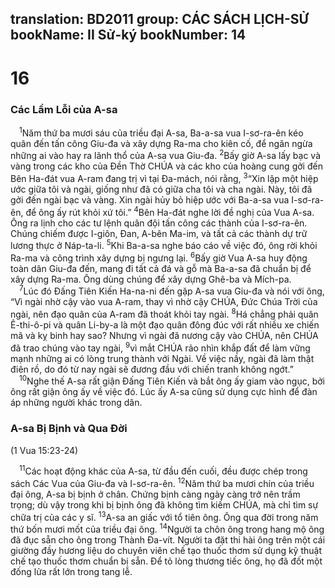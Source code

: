 translation: BD2011
group: CÁC SÁCH LỊCH-SỬ
bookName: II Sử-ký 
bookNumber: 14
-------

<div class="title"><h1>16</h1><h3>Các Lầm Lỗi của A-sa</h3></div>
<span class="verse 2su_16_1"> <sup>1</sup>Năm thứ ba mươi sáu của triều đại A-sa, Ba-a-sa vua I-sơ-ra-ên kéo quân đến tấn công Giu-đa và xây dựng Ra-ma cho kiên cố, để ngăn ngừa những ai vào hay ra lãnh thổ của A-sa vua Giu-đa. </span>
<span class="verse 2su_16_2"><sup>2</sup>Bấy giờ A-sa lấy bạc và vàng trong các kho của Ðền Thờ CHÚA và các kho của hoàng cung gởi đến Bên Ha-đát vua A-ram đang trị vì tại Ða-mách, nói rằng, </span>
<span class="verse 2su_16_3"><sup>3</sup>“Xin lập một hiệp ước giữa tôi và ngài, giống như đã có giữa cha tôi và cha ngài. Này, tôi đã gởi đến ngài bạc và vàng. Xin ngài hủy bỏ hiệp ước với Ba-a-sa vua I-sơ-ra-ên, để ông ấy rút khỏi xứ tôi.” </span>
<span class="verse 2su_16_4"><sup>4</sup>Bên Ha-đát nghe lời đề nghị của Vua A-sa. Ông ra lịnh cho các tư lệnh quân đội tấn công các thành của I-sơ-ra-ên. Chúng chiếm được I-giôn, Ðan, A-bên Ma-im, và tất cả các thành dự trữ lương thực ở Náp-ta-li. </span>
<span class="verse 2su_16_5"><sup>5</sup>Khi Ba-a-sa nghe báo cáo về việc đó, ông rời khỏi Ra-ma và công trình xây dựng bị ngưng lại. </span>
<span class="verse 2su_16_6"><sup>6</sup>Bấy giờ Vua A-sa huy động toàn dân Giu-đa đến, mang đi tất cả đá và gỗ mà Ba-a-sa đã chuẩn bị để xây dựng Ra-ma. Ông dùng chúng để xây dựng Ghê-ba và Mích-pa.<br/></span>
<span class="verse 2su_16_7"> <sup>7</sup>Lúc đó Ðấng Tiên Kiến Ha-na-ni đến gặp A-sa vua Giu-đa và nói với ông, “Vì ngài nhờ cậy vào vua A-ram, thay vì nhờ cậy CHÚA, Ðức Chúa Trời của ngài, nên đạo quân của A-ram đã thoát khỏi tay ngài. </span>
<span class="verse 2su_16_8"><sup>8</sup>Há chẳng phải quân Ê-thi-ô-pi và quân Li-by-a là một đạo quân đông đúc với rất nhiều xe chiến mã và kỵ binh hay sao? Nhưng vì ngài đã nương cậy vào CHÚA, nên CHÚA đã trao chúng vào tay ngài, </span>
<span class="verse 2su_16_9"><sup>9</sup>vì mắt CHÚA rảo nhìn khắp đất để làm vững mạnh những ai có lòng trung thành với Ngài. Về việc nầy, ngài đã làm thật điên rồ, do đó từ nay ngài sẽ đương đầu với chiến tranh không ngớt.”<br/></span>
<span class="verse 2su_16_10"> <sup>10</sup>Nghe thế A-sa rất giận Ðấng Tiên Kiến và bắt ông ấy giam vào ngục, bởi ông rất giận ông ấy về việc đó. Lúc ấy A-sa cũng sử dụng cực hình để đàn áp những người khác trong dân.<br/></span>
<div class="title"><h3>A-sa Bị Bịnh và Qua Ðời</h3><p>(1 Vua 15:23-24)</p></div>
<span class="verse 2su_16_11"> <sup>11</sup>Các hoạt động khác của A-sa, từ đầu đến cuối, đều được chép trong sách Các Vua của Giu-đa và I-sơ-ra-ên. </span>
<span class="verse 2su_16_12"><sup>12</sup>Năm thứ ba mươi chín của triều đại ông, A-sa bị bịnh ở chân. Chứng bịnh càng ngày càng trở nên trầm trọng; dù vậy trong khi bị bịnh ông đã không tìm kiếm CHÚA, mà chỉ tìm sự chữa trị của các y sĩ. </span>
<span class="verse 2su_16_13"><sup>13</sup>A-sa an giấc với tổ tiên ông. Ông qua đời trong năm thứ bốn mươi mốt của triều đại ông. </span>
<span class="verse 2su_16_14"><sup>14</sup>Người ta chôn ông trong hang mộ ông đã đục sẵn cho ông trong Thành Ða-vít. Người ta đặt thi hài ông trên một cái giường đầy hương liệu do chuyên viên chế tạo thuốc thơm sử dụng kỹ thuật chế tạo thuốc thơm chuẩn bị sẵn. Ðể tỏ lòng thương tiếc ông, họ đã đốt một đống lửa rất lớn trong tang lễ.<br/></span>
